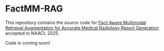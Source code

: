 # FactMM-RAG
This repository contains the source code for [Fact-Aware Multimodal Retrieval Augmentation for Accurate Medical
Radiology Report Generation](https://arxiv.org/abs/2407.15268) accepted to NAACL 2025.

Code is coming soon!